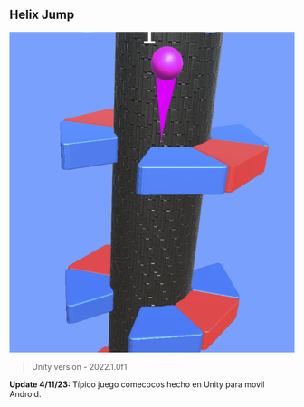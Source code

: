 ## Helix Jump
![](https://github.com/camilo1962/MyHelixJump/blob/main/Assets/sprites/Captura%20de%20Pantalla%202022-12-11%20a%20las%2020.10.08.png)


> Unity version - 2022.1.0f1

**Update 4/11/23:** Típico juego comecocos hecho en Unity para movil Android.
